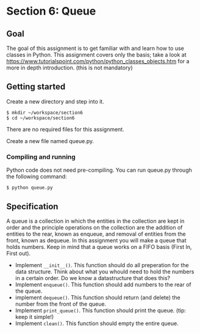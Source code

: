 # Section 6: Queue

## Goal

The goal of this assignment is to get familiar with and learn how to use classes in Python. This assignment covers only the basis; take a look at https://www.tutorialspoint.com/python/python_classes_objects.htm for a more in depth introduction. (this is not mandatory)

## Getting started

Create a new directory and step into it.


    $ mkdir ~/workspace/section6
    $ cd ~/workspace/section6

 There are no required files for this assignment.
 
 Create a new file named queue.py. 

### Compiling and running

Python code does not need pre-compiling. You can run queue.py through the following command:


    $ python queue.py

## Specification

A queue is a collection in which the entities in the collection are kept in order and the principle operations on the collection are the addition of entities to the rear, known as enqueue, and removal of entities from the front, known as dequeue. In this assignment you will make a queue that holds numbers. Keep in mind that a queue works on a FIFO basis (First In, First out). 


- Implement `__init__()`. This function should do all preperation for the data structure. Think about what you whould need to hold the numbers in a certain order. Do we know a datastructure that does this?
- Implement `enqueue()`. This function should add numbers to the rear of the queue.
- implement `dequeue()`. This function should return (and delete) the number from the front of the queue.
- Implement `print_queue()`. This function should print the queue. (tip: keep it simple!)
- Implement `clean()`. This function should empty the entire queue.


